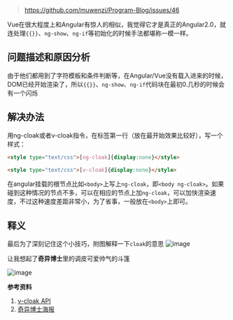 > https://github.com/muwenzi/Program-Blog/issues/46

Vue在很大程度上和Angular有惊人的相似，我觉得它才是真正的Angular2.0，就连处理`{{}}`、`ng-show`、`ng-if`等初始化的时候手法都堪称一模一样。

## 问题描述和原因分析
由于他们都用到了字符模板和条件判断等，在Angular/Vue没有载入进来的时候，DOM已经开始渲染了，所以`{{}}`、`ng-show`、`ng-if`代码块在最初0.几秒的时候会有一个闪烁

## 解决办法
用ng-cloak或者v-cloak指令，在<head>标签第一行（放在最开始效果比较好），写一个样式：
```html
<style type="text/css">[ng-cloak]{display:none}</style>
```
```html
<style type="text/css">[v-cloak]{display:none}</style>
```
在angular挂载的根节点比如`<body>`上写上`ng-cloak`，即`<body ng-cloak>`。如果碰到这种情况的节点不多，可以在相应的节点上加`ng-cloak`，可以加快渲染速度，不过这种速度差距非常小，为了省事，一般放在`<body>`上即可。

## 释义
最后为了深刻记住这个小技巧，附图解释一下`cloak`的意思
![image](https://cloud.githubusercontent.com/assets/12554487/20084835/efa3194e-a59f-11e6-9c3f-fd5d951f6205.png)

让我想起了**奇异博士**里的调皮可爱帅气的斗篷

![image](https://cloud.githubusercontent.com/assets/12554487/20084938/8ec02148-a5a0-11e6-963f-22436f77e217.png)

**参考资料**
1. [v-cloak API](https://cn.vuejs.org/v2/api/#v-cloak)
2. [奇异博士海报](https://movie.douban.com/photos/photo/2393507747/)
